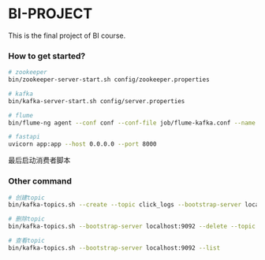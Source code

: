 # BI-PROJECT

This is the final project of BI course.



### How to get started?

```bash
# zookeeper
bin/zookeeper-server-start.sh config/zookeeper.properties

# kafka
bin/kafka-server-start.sh config/server.properties

# flume
bin/flume-ng agent --conf conf --conf-file job/flume-kafka.conf --name agent -Dflume.root.logger=INFO,console

# fastapi
uvicorn app:app --host 0.0.0.0 --port 8000
```

最后启动消费者脚本




### Other command

```bash
# 创建topic
bin/kafka-topics.sh --create --topic click_logs --bootstrap-server localhost:9092 --partitions 1 --replication-factor 1

# 删除topic
bin/kafka-topics.sh --bootstrap-server localhost:9092 --delete --topic click_logs

# 查看topic
bin/kafka-topics.sh --bootstrap-server localhost:9092 --list
```